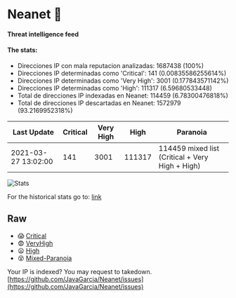 # Neanet :hocho:
#### Threat intelligence feed
#### The stats:

- Direcciones IP con mala reputacion analizadas: 1687438 (100%)
- Direcciones IP determinadas como 'Critical':  141 (0.00835586255614%)
- Direcciones IP determinadas como 'Very High':  3001 (0.177843571142%)
- Direcciones IP determinadas como 'High':  111317 (6.59680533448)
- Total de direcciones IP indexadas en Neanet:  114459 (6.78300476818%)
- Total de direcciones IP descartadas en Neanet:  1572979 (93.2169952318%)

| Last Update | Critical | Very High | High | Paranoia |
| --- | --- | --- | --- | --- |
| 2021-03-27 13:02:00 | 141 | 3001 | 111317 | 114459 mixed list (Critical + Very High + High)|

![Stats](https://docs.google.com/spreadsheets/d/e/2PACX-1vSnaNMIXVabIpDJjufMlzH7poXnshF3mgd8Is1g9ytUEzVsP5my4Trn8f-xkoLLQ38xpL3HtmUexLo6/pubchart?oid=501124687&format=image)

For the historical stats go to: [link](/stats.csv)
## Raw
- :scream: [Critical](https://raw.githubusercontent.com/JavaGarcia/Neanet/master/blacklists/neanet_critical.txt)
- :fearful: [VeryHigh](https://raw.githubusercontent.com/JavaGarcia/Neanet/master/blacklists/neanet_veryHigh.txtt)
- :frowning: [High](https://raw.githubusercontent.com/JavaGarcia/Neanet/master/blacklists/neanet_high.txt)
- :dizzy_face: [Mixed-Paranoia](https://raw.githubusercontent.com/JavaGarcia/Neanet/master/blacklists/neanet_all.txt)


Your IP is indexed? You may request to takedown. [https://github.com/JavaGarcia/Neanet/issues](https://github.com/JavaGarcia/Neanet/issues)








































































































































































































































































































































































































































































































































































































































































































































































































































































































































































































































































































































































































































































































































































































































































































































































































































































































































































































































































































































































































































































































































































































































































































































































































































































































































































































































































































































































































































































































































































































































































































































































































































































































































































































































































































































































































































































































































































































































































































































































































































































































































































































































































































































































































































































































































































































































































































































































































































































































































































































































































































































































































































































































































































